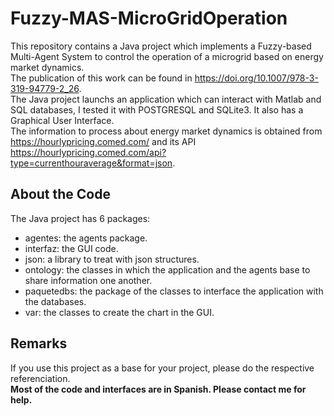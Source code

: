 # Fuzzy-MAS-MicroGridOperation
This repository contains a Java project which implements a Fuzzy-based Multi-Agent System to control the operation of a microgrid based on energy market dynamics.  
The publication of this work can be found in https://doi.org/10.1007/978-3-319-94779-2_26.  
The Java project launchs an application which can interact with Matlab and SQL databases, I tested it with POSTGRESQL and SQLite3. It also has a Graphical User Interface.  
The information to process about energy market dynamics is obtained from https://hourlypricing.comed.com/ and its API https://hourlypricing.comed.com/api?type=currenthouraverage&format=json.  

## About the Code
The Java project has 6 packages:
- agentes: the agents package.
- interfaz: the GUI code.
- json: a library to treat with json structures.
- ontology: the classes in which the application and the agents base to share information one another.
- paquetedbs: the package of the classes to interface the application with the databases.
- var: the classes to create the chart in the GUI.

## Remarks
If you use this project as a base for your project, please do the respective referenciation.  
**Most of the code and interfaces are in Spanish. Please contact me for help.**
